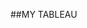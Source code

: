 ##MY TABLEAU

<div class='tableauPlaceholder' id='viz1643829695294' style='position: relative'>
  <object class='tableauViz'  style='display:none;'><param name='host_url' value='https%3A%2F%2Fpublic.tableau.com%2F' /> 
    <param name='embed_code_version' value='3' /> <param name='site_root' value='' /><param name='name' value='Cleaned_Data&#47;Sheet12' />
    <param name='tabs' value='no' /><param name='toolbar' value='yes' /><param name='animate_transition' value='yes' />
    <param name='display_static_image' value='yes' /><param name='display_spinner' value='yes' /><param name='display_overlay' value='yes' />
    <param name='display_count' value='yes' /><param name='language' value='en-GB' /><param name='filter' value='publish=yes' />
  </object>
</div>                
<script type='text/javascript'>                    
  var divElement = document.getElementById('viz1643829695294');                    
  var vizElement = divElement.getElementsByTagName('object')[0];                    
  vizElement.style.width='100%';vizElement.style.height=(divElement.offsetWidth*0.75)+'px';                    
  var scriptElement = document.createElement('script');                    
  scriptElement.src = 'https://public.tableau.com/javascripts/api/viz_v1.js';                    
  vizElement.parentNode.insertBefore(scriptElement, vizElement);                
</script>
